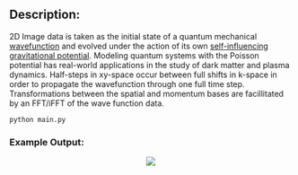 ## Description:
2D Image data is taken as the initial state of a quantum mechanical [wavefunction](https://en.wikipedia.org/wiki/Wave_function) and evolved under the action of its own [self-influencing gravitational potential](https://en.wikipedia.org/wiki/Poisson%27s_equation). Modeling quantum systems with the Poisson potential has real-world applications in the study of dark matter and plasma dynamics. Half-steps in xy-space occur between full shifts in k-space in order to propagate the wavefunction through one full time step. Transformations between the spatial and momentum bases are facillitated by an FFT/iFFT of the wave function data.

```
python main.py
```

### Example Output:
<p align="center">
  <img src="https://github.com/rp-mullen/quantum-image-evolver/blob/main/output.gif"/>
</p>

